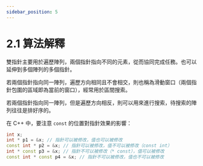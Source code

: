 ```yaml
---
sidebar_position: 5
---
```


# 2.1 算法解釋

雙指針主要用於遍歷陣列，兩個指針指向不同的元素，從而協同完成任務。也可以延伸到多個陣列的多個指針。

若兩個指針指向同一陣列，遍歷方向相同且不會相交，則也稱為滑動窗口（兩個指針包圍的區域即為當前的窗口），經常用於區間搜索。

若兩個指針指向同一陣列，但是遍歷方向相反，則可以用來進行搜索，待搜索的陣列往往是排好序的。

在 C++ 中，要注意 `const` 的位置對指針效果的影響：

```cpp
int x;
int * p1 = &x; // 指針可以被修改，值也可以被修改
const int * p2 = &x; // 指針可以被修改，值不可以被修改（const int）
int * const p3 = &x; // 指針不可以被修改（* const），值可以被修改
const int * const p4 = &x; // 指針不可以被修改，值也不可以被修改
```
